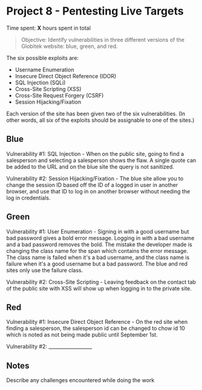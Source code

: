 # Project 8 - Pentesting Live Targets

Time spent: **X** hours spent in total

> Objective: Identify vulnerabilities in three different versions of the Globitek website: blue, green, and red.

The six possible exploits are:
* Username Enumeration
* Insecure Direct Object Reference (IDOR)
* SQL Injection (SQLi)
* Cross-Site Scripting (XSS)
* Cross-Site Request Forgery (CSRF)
* Session Hijacking/Fixation

Each version of the site has been given two of the six vulnerabilities. (In other words, all six of the exploits should be assignable to one of the sites.)

## Blue

Vulnerability #1: SQL Injection - When on the public site, going to find a salesperson and selecting a salesperson shows the flaw. A single quote can be added to the URL and on the blue site the query is not sanitized. 

Vulnerability #2: Session Hijacking/Fixation - The blue site allow you to change the session ID based off the ID of a logged in user in another browser, and use that ID to log in on another browser without needing the log in credentials.


## Green

Vulnerability #1: User Enumeration - Signing in with a good username but bad password gives a bold error message. Logging in with a bad username and a bad password removes the bold. The mistake the developer made is changing the class name for the span which contains the error message. The class name is failed when it's a bad username, and the class name is failure when it's a good username but a bad password. The blue and red sites only use the failure class.

Vulnerability #2: Cross-Site Scripting - Leaving feedback on the contact tab of the public site with XSS will show up when logging in to the private site. 


## Red

Vulnerability #1: Insecure Direct Object Reference - On the red site when finding a salesperson, the salesperson id can be changed to chow id 10 which is noted as not being made public until September 1st.

Vulnerability #2: __________________


## Notes

Describe any challenges encountered while doing the work
